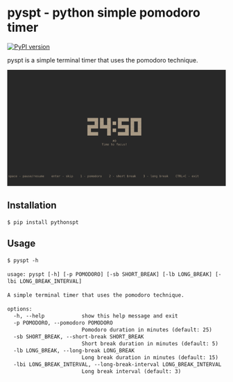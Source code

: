 # pyspt - python simple pomodoro timer
[![PyPI version](https://badge.fury.io/py/pythonspt.svg)](https://badge.fury.io/py/pythonspt)

pyspt is a simple terminal timer that uses the pomodoro technique.

![screenshot](https://github.com/irizwaririz/pyspt/raw/main/screenshot.png)

## Installation

```
$ pip install pythonspt
```

## Usage

```
$ pyspt -h

usage: pyspt [-h] [-p POMODORO] [-sb SHORT_BREAK] [-lb LONG_BREAK] [-lbi LONG_BREAK_INTERVAL]

A simple terminal timer that uses the pomodoro technique.

options:
  -h, --help            show this help message and exit
  -p POMODORO, --pomodoro POMODORO
                        Pomodoro duration in minutes (default: 25)
  -sb SHORT_BREAK, --short-break SHORT_BREAK
                        Short break duration in minutes (default: 5)
  -lb LONG_BREAK, --long-break LONG_BREAK
                        Long break duration in minutes (default: 15)
  -lbi LONG_BREAK_INTERVAL, --long-break-interval LONG_BREAK_INTERVAL
                        Long break interval (default: 3)
```
